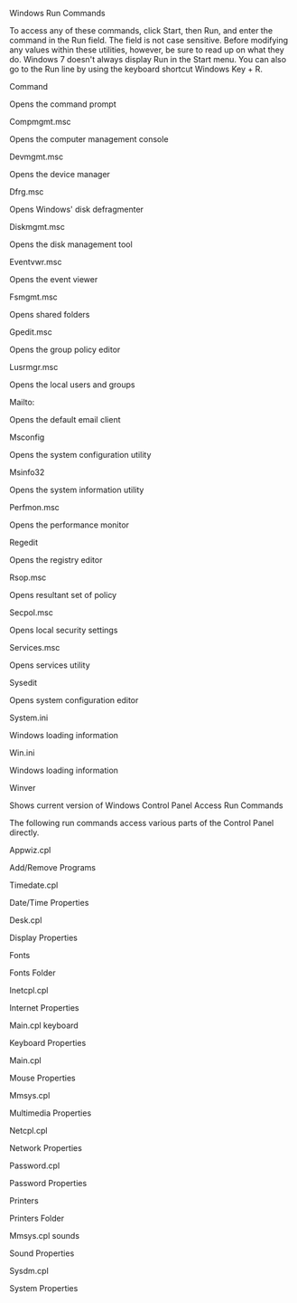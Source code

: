  Windows Run Commands

To access any of these commands, click Start, then Run, and enter the command in the Run field. The field is not case sensitive. Before modifying any values within these utilities, however, be sure to read up on what they do. Windows 7 doesn't always display Run in the Start menu. You can also go to the Run line by using the keyboard shortcut Windows Key + R.

Command

Opens the command prompt

Compmgmt.msc

Opens the computer management console

Devmgmt.msc

Opens the device manager

Dfrg.msc

Opens Windows' disk defragmenter

Diskmgmt.msc

Opens the disk management tool

Eventvwr.msc

Opens the event viewer

Fsmgmt.msc

Opens shared folders

Gpedit.msc

Opens the group policy editor

Lusrmgr.msc

Opens the local users and groups

Mailto:

Opens the default email client

Msconfig

Opens the system configuration utility

Msinfo32

Opens the system information utility

Perfmon.msc

Opens the performance monitor

Regedit

Opens the registry editor

Rsop.msc

Opens resultant set of policy

Secpol.msc

Opens local security settings

Services.msc

Opens services utility

Sysedit

Opens system configuration editor

System.ini

Windows loading information

Win.ini

Windows loading information

Winver

Shows current version of Windows
Control Panel Access Run Commands

The following run commands access various parts of the Control Panel directly.

Appwiz.cpl

Add/Remove Programs

Timedate.cpl

Date/Time Properties

Desk.cpl

Display Properties

Fonts

Fonts Folder

Inetcpl.cpl

Internet Properties

Main.cpl keyboard

Keyboard Properties

Main.cpl

Mouse Properties

Mmsys.cpl

Multimedia Properties

Netcpl.cpl

Network Properties

Password.cpl

Password Properties

Printers

Printers Folder

Mmsys.cpl sounds

Sound Properties

Sysdm.cpl

System Properties

